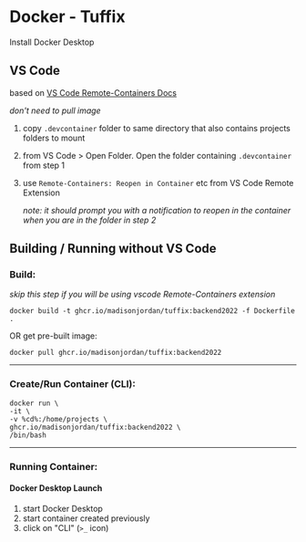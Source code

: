 # Docker - Tuffix

Install Docker Desktop

## VS Code

based on [VS Code Remote-Containers Docs](https://code.visualstudio.com/docs/remote/containers)

_don't need to pull image_

1. copy `.devcontainer` folder to same directory that also contains projects folders to mount
2. from VS Code > Open Folder. Open the folder containing `.devcontainer` from step 1
3. use `Remote-Containers: Reopen in Container` etc from VS Code Remote Extension

   _note: it should prompt you with a notification to reopen in the container when you are in the folder in step 2_

## Building / Running without VS Code

### Build:

_skip this step if you will be using vscode Remote-Containers extension_

`docker build -t ghcr.io/madisonjordan/tuffix:backend2022 -f Dockerfile .`

OR get pre-built image:

`docker pull ghcr.io/madisonjordan/tuffix:backend2022`

---

### Create/Run Container (CLI):

```
docker run \
-it \
-v %cd%:/home/projects \
ghcr.io/madisonjordan/tuffix:backend2022 \
/bin/bash
```

---

### Running Container:

#### Docker Desktop Launch

1. start Docker Desktop
2. start container created previously
3. click on "CLI" (`>_` icon)
